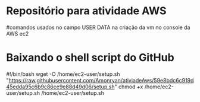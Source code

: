 # Repositório para atividade AWS

#comandos usados no campo USER DATA na criação da vm no console da AWS ec2

# Baixando o shell script do GitHub


#!/bin/bash
wget -O /home/ec2-user/setup.sh "https://raw.githubusercontent.com/Amonryan/ativiadeAws/59e8bdc6c919d45edda95c6b9c86ce9e88d49d06/setup.sh"
chmod +x /home/ec2-user/setup.sh
/home/ec2-user/setup.sh 
